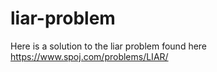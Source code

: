 # liar-problem

Here is a solution to the liar problem found here <url>https://www.spoj.com/problems/LIAR/</url>
<br>
